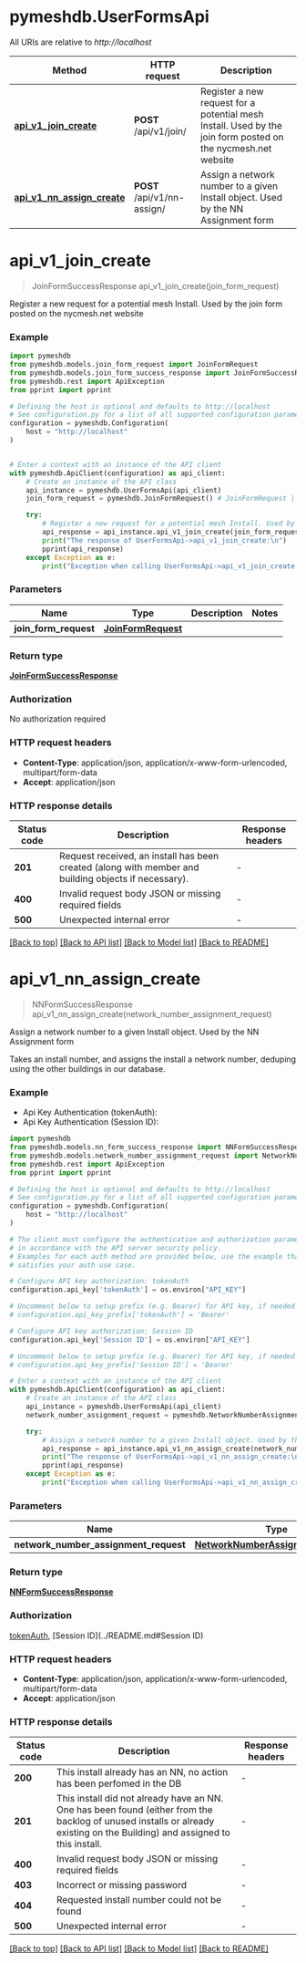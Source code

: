 # pymeshdb.UserFormsApi

All URIs are relative to *http://localhost*

Method | HTTP request | Description
------------- | ------------- | -------------
[**api_v1_join_create**](UserFormsApi.md#api_v1_join_create) | **POST** /api/v1/join/ | Register a new request for a potential mesh Install. Used by the join form posted on the nycmesh.net website
[**api_v1_nn_assign_create**](UserFormsApi.md#api_v1_nn_assign_create) | **POST** /api/v1/nn-assign/ | Assign a network number to a given Install object. Used by the NN Assignment form


# **api_v1_join_create**
> JoinFormSuccessResponse api_v1_join_create(join_form_request)

Register a new request for a potential mesh Install. Used by the join form posted on the nycmesh.net website

### Example


```python
import pymeshdb
from pymeshdb.models.join_form_request import JoinFormRequest
from pymeshdb.models.join_form_success_response import JoinFormSuccessResponse
from pymeshdb.rest import ApiException
from pprint import pprint

# Defining the host is optional and defaults to http://localhost
# See configuration.py for a list of all supported configuration parameters.
configuration = pymeshdb.Configuration(
    host = "http://localhost"
)


# Enter a context with an instance of the API client
with pymeshdb.ApiClient(configuration) as api_client:
    # Create an instance of the API class
    api_instance = pymeshdb.UserFormsApi(api_client)
    join_form_request = pymeshdb.JoinFormRequest() # JoinFormRequest | 

    try:
        # Register a new request for a potential mesh Install. Used by the join form posted on the nycmesh.net website
        api_response = api_instance.api_v1_join_create(join_form_request)
        print("The response of UserFormsApi->api_v1_join_create:\n")
        pprint(api_response)
    except Exception as e:
        print("Exception when calling UserFormsApi->api_v1_join_create: %s\n" % e)
```



### Parameters


Name | Type | Description  | Notes
------------- | ------------- | ------------- | -------------
 **join_form_request** | [**JoinFormRequest**](JoinFormRequest.md)|  | 

### Return type

[**JoinFormSuccessResponse**](JoinFormSuccessResponse.md)

### Authorization

No authorization required

### HTTP request headers

 - **Content-Type**: application/json, application/x-www-form-urlencoded, multipart/form-data
 - **Accept**: application/json

### HTTP response details

| Status code | Description | Response headers |
|-------------|-------------|------------------|
**201** | Request received, an install has been created (along with member and building objects if necessary). |  -  |
**400** | Invalid request body JSON or missing required fields |  -  |
**500** | Unexpected internal error |  -  |

[[Back to top]](#) [[Back to API list]](../README.md#documentation-for-api-endpoints) [[Back to Model list]](../README.md#documentation-for-models) [[Back to README]](../README.md)

# **api_v1_nn_assign_create**
> NNFormSuccessResponse api_v1_nn_assign_create(network_number_assignment_request)

Assign a network number to a given Install object. Used by the NN Assignment form

Takes an install number, and assigns the install a network number,
deduping using the other buildings in our database.

### Example

* Api Key Authentication (tokenAuth):
* Api Key Authentication (Session ID):

```python
import pymeshdb
from pymeshdb.models.nn_form_success_response import NNFormSuccessResponse
from pymeshdb.models.network_number_assignment_request import NetworkNumberAssignmentRequest
from pymeshdb.rest import ApiException
from pprint import pprint

# Defining the host is optional and defaults to http://localhost
# See configuration.py for a list of all supported configuration parameters.
configuration = pymeshdb.Configuration(
    host = "http://localhost"
)

# The client must configure the authentication and authorization parameters
# in accordance with the API server security policy.
# Examples for each auth method are provided below, use the example that
# satisfies your auth use case.

# Configure API key authorization: tokenAuth
configuration.api_key['tokenAuth'] = os.environ["API_KEY"]

# Uncomment below to setup prefix (e.g. Bearer) for API key, if needed
# configuration.api_key_prefix['tokenAuth'] = 'Bearer'

# Configure API key authorization: Session ID
configuration.api_key['Session ID'] = os.environ["API_KEY"]

# Uncomment below to setup prefix (e.g. Bearer) for API key, if needed
# configuration.api_key_prefix['Session ID'] = 'Bearer'

# Enter a context with an instance of the API client
with pymeshdb.ApiClient(configuration) as api_client:
    # Create an instance of the API class
    api_instance = pymeshdb.UserFormsApi(api_client)
    network_number_assignment_request = pymeshdb.NetworkNumberAssignmentRequest() # NetworkNumberAssignmentRequest | 

    try:
        # Assign a network number to a given Install object. Used by the NN Assignment form
        api_response = api_instance.api_v1_nn_assign_create(network_number_assignment_request)
        print("The response of UserFormsApi->api_v1_nn_assign_create:\n")
        pprint(api_response)
    except Exception as e:
        print("Exception when calling UserFormsApi->api_v1_nn_assign_create: %s\n" % e)
```



### Parameters


Name | Type | Description  | Notes
------------- | ------------- | ------------- | -------------
 **network_number_assignment_request** | [**NetworkNumberAssignmentRequest**](NetworkNumberAssignmentRequest.md)|  | 

### Return type

[**NNFormSuccessResponse**](NNFormSuccessResponse.md)

### Authorization

[tokenAuth](../README.md#tokenAuth), [Session ID](../README.md#Session ID)

### HTTP request headers

 - **Content-Type**: application/json, application/x-www-form-urlencoded, multipart/form-data
 - **Accept**: application/json

### HTTP response details

| Status code | Description | Response headers |
|-------------|-------------|------------------|
**200** | This install already has an NN, no action has been perfomed in the DB |  -  |
**201** | This install did not already have an NN. One has been found (either from the backlog of unused installs or already existing on the Building) and assigned to this install. |  -  |
**400** | Invalid request body JSON or missing required fields |  -  |
**403** | Incorrect or missing password |  -  |
**404** | Requested install number could not be found |  -  |
**500** | Unexpected internal error |  -  |

[[Back to top]](#) [[Back to API list]](../README.md#documentation-for-api-endpoints) [[Back to Model list]](../README.md#documentation-for-models) [[Back to README]](../README.md)

